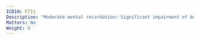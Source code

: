 ```yaml
---
ICD10: F711
Description: "Moderate mental retardation: Significant impairment of behaviour requiring attention or treatment"
Matters: No
Weight: 0
---
```


